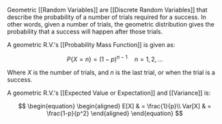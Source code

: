 Geometric [[Random Variables]] are [[Discrete Random Variables]] that describe the probability of a number of trials required for a success. In other words, given a number of trials, the geometric distribution gives the probability that a success will happen after those trials.

A geometric R.V.'s [[Probability Mass Function]] is given as:

$$P\{X=n\} = (1-p)^{n-1} \quad n = 1,2,...$$

Where $X$ is the number of trials, and $n$ is the last trial, or when the trial is a success.

A geometric R.V.'s [[Expected Value or Expectation]] and [[Variance]] is:

$$
\begin{equation}
	\begin{aligned}
		E[X] & = \frac{1}{p}\\
		Var[X] & = \frac{1-p}{p^2}
	\end{aligned}
\end{equation}
$$
